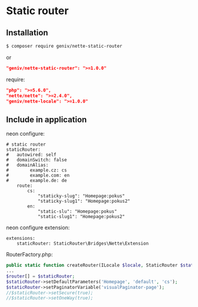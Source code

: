 Static router
=============

Installation
------------
```sh
$ composer require geniv/nette-static-router
```
or
```json
"geniv/nette-static-router": ">=1.0.0"
```

require:
```json
"php": ">=5.6.0",
"nette/nette": ">=2.4.0",
"geniv/nette-locale": ">=1.0.0"
```

Include in application
----------------------
neon configure:
```neon
# static router
staticRouter:
#   autowired: self
#   domainSwitch: false
#   domainAlias:
#        example.cz: cs
#        example.com: en
#        example.de: de
    route:
        cs:
            "staticky-slug": "Homepage:pokus"
            "staticky-slug1": "Homepage:pokus2"
        en:
            "static-slu": "Homepage:pokus"
            "static-slug1": "Homepage:pokus2"
```

neon configure extension:
```neon
extensions:
    staticRouter: StaticRouter\Bridges\Nette\Extension
```

RouterFactory.php:
```php
public static function createRouter(ILocale $locale, StaticRouter $staticRouter): IRouter
...
$router[] = $staticRouter;
$staticRouter->setDefaultParameters('Homepage', 'default', 'cs');
$staticRouter->setPaginatorVariable('visualPaginator-page');
//$staticRouter->setSecure(true);
//$staticRouter->setOneWay(true);
```
